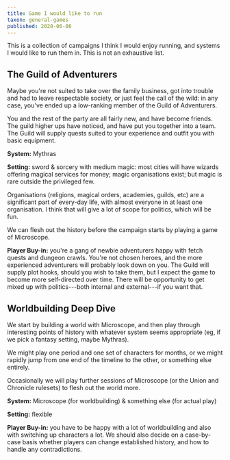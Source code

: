 ```yaml
---
title: Game I would like to run
taxon: general-games
published: 2020-06-06
---
```


This is a collection of campaigns I think I would enjoy running, and
systems I would like to run them in.  This is not an exhaustive list.


The Guild of Adventurers
------------------------

Maybe you're not suited to take over the family business, got into
trouble and had to leave respectable society, or just feel the call of
the wild: in any case, you've ended up a low-ranking member of the
Guild of Adventurers.

You and the rest of the party are all fairly new, and have become
friends.  The guild higher ups have noticed, and have put you together
into a team.  The Guild will supply quests suited to your experience
and outfit you with basic equipment.

**System:** Mythras

**Setting:** sword & sorcery with medium magic: most cities will have
wizards offering magical services for money; magic organisations
exist; but magic is rare outside the privileged few.

Organisations (religions, magical orders, academies, guilds, etc) are
a significant part of every-day life, with almost everyone in at least
one organisation.  I think that will give a lot of scope for politics,
which will be fun.

We can flesh out the history before the campaign starts by playing a
game of Microscope.

**Player Buy-in:** you're a gang of newbie adventurers happy with
fetch quests and dungeon crawls.  You're not chosen heroes, and the
more experienced adventurers will probably look down on you.  The
Guild will supply plot hooks, should you wish to take them, but I
expect the game to become more self-directed over time.  There will be
opportunity to get mixed up with politics---both internal and
external---if you want that.


Worldbuilding Deep Dive
-----------------------

We start by building a world with Microscope, and then play through
interesting points of history with whatever system seems appropriate
(eg, if we pick a fantasy setting, maybe Mythras).

We might play one period and one set of characters for months, or we
might rapidly jump from one end of the timeline to the other, or
something else entirely.

Occasionally we will play further sessions of Microscope (or the Union
and Chronicle rulesets) to flesh out the world more.

**System:** Microscope (for worldbuilding) & something else (for
actual play)

**Setting:** flexible

**Player Buy-in:** you have to be happy with a lot of worldbuilding
and also with switching up characters a lot.  We should also decide on
a case-by-case basis whether players can change established history,
and how to handle any contradictions.
